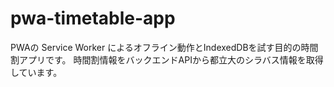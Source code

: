 # pwa-timetable-app
PWAの Service Worker によるオフライン動作とIndexedDBを試す目的の時間割アプリです。
時間割情報をバックエンドAPIから都立大のシラバス情報を取得しています。
